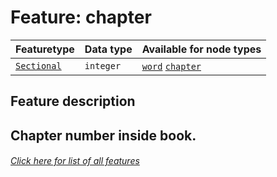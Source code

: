 # Feature: chapter

Featuretype | Data type | Available for node types
---  | --- | --- 
[`Sectional`](home.md#sectional-features) | `integer`  | [`word`](wordnodefeatures.md#readme) [`chapter`](chapternodefeatures.md#readme)

## Feature description  

Chapter number inside book.
---
###### [Click here for list of all features](home.md#readme)
